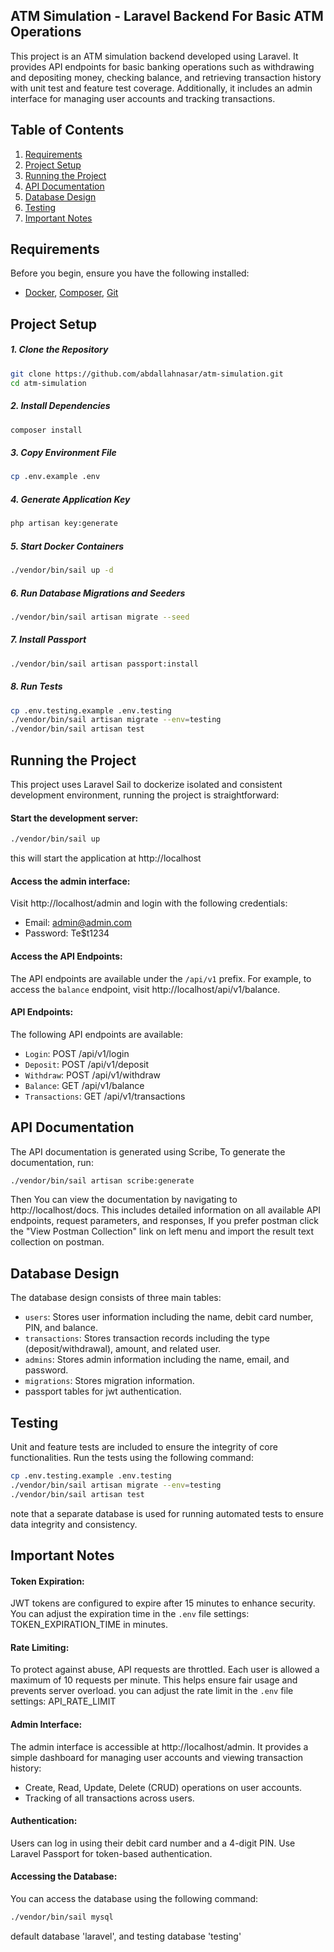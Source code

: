 

## ATM Simulation - Laravel Backend For Basic ATM Operations

This project is an ATM simulation backend developed using Laravel. It provides API endpoints for basic banking operations such as withdrawing and depositing money, checking balance, and retrieving transaction history with unit test and feature test coverage. Additionally, it includes an admin interface for managing user accounts and tracking transactions.
## Table of Contents

1. [Requirements](#requirements)
2. [Project Setup](#project-setup)
3. [Running the Project](#running-the-project)
4. [API Documentation](#api-documentation)
5. [Database Design](#database-design)
6. [Testing](#testing)
7. [Important Notes](#important-notes)


## Requirements

Before you begin, ensure you have the following installed:

- [Docker](https://www.docker.com/), [Composer](https://getcomposer.org/), [Git](https://git-scm.com/)


## Project Setup
##### 1. Clone the Repository
```bash
git clone https://github.com/abdallahnasar/atm-simulation.git
cd atm-simulation
```

##### 2. Install Dependencies
```bash
composer install
```
##### 3. Copy Environment File
```bash
cp .env.example .env
```
##### 4. Generate Application Key
```bash
php artisan key:generate
```
##### 5. Start Docker Containers
```bash
./vendor/bin/sail up -d
```
##### 6. Run Database Migrations and Seeders
```bash
./vendor/bin/sail artisan migrate --seed
```
##### 7. Install Passport
```bash
./vendor/bin/sail artisan passport:install
```
##### 8. Run Tests
```bash
cp .env.testing.example .env.testing
./vendor/bin/sail artisan migrate --env=testing
./vendor/bin/sail artisan test
```

## Running the Project
This project uses Laravel Sail to dockerize isolated and consistent development environment, running the project is straightforward:

#### Start the development server:
```bash
./vendor/bin/sail up
```

this will start the application at http://localhost

#### Access the admin interface:
Visit http://localhost/admin and login with the following credentials:
- Email: admin@admin.com
- Password: Te$t1234


#### Access the API Endpoints:
The API endpoints are available under the `/api/v1` prefix. For example, to access the `balance` endpoint, visit http://localhost/api/v1/balance.

#### API Endpoints:
The following API endpoints are available:
- `Login`: POST /api/v1/login
- `Deposit`: POST /api/v1/deposit
- `Withdraw`: POST /api/v1/withdraw
- `Balance`: GET /api/v1/balance
- `Transactions`: GET /api/v1/transactions




## API Documentation

The API documentation is generated using Scribe, To generate the documentation, run:
```bash
./vendor/bin/sail artisan scribe:generate
```
Then You can view the documentation by navigating to
http://localhost/docs.
This includes detailed information on all available API endpoints, request parameters, and responses, 
If you prefer postman click the "View Postman Collection" link on left menu and import the result text collection on postman.

## Database Design
The database design consists of three main tables:
- `users`: Stores user information including the name, debit card number, PIN, and balance.
- `transactions`: Stores transaction records including the type (deposit/withdrawal), amount, and related user.
- `admins`: Stores admin information including the name, email, and password.
- `migrations`: Stores migration information.
-  passport tables for jwt authentication.


## Testing

Unit and feature tests are included to ensure the integrity of core functionalities. Run the tests using the following command:
```bash
cp .env.testing.example .env.testing
./vendor/bin/sail artisan migrate --env=testing
./vendor/bin/sail artisan test
```
note that a separate database is used for running automated tests to ensure data integrity and consistency.


## Important Notes

#### Token Expiration:
JWT tokens are configured to expire after 15 minutes to enhance security. You can adjust the expiration time in the `.env` file settings: TOKEN_EXPIRATION_TIME in minutes.

#### Rate Limiting:
To protect against abuse, API requests are throttled. Each user is allowed a maximum of 10 requests per minute. This helps ensure fair usage and prevents server overload.
you can adjust the rate limit in the `.env` file settings: API_RATE_LIMIT

#### Admin Interface:
The admin interface is accessible at http://localhost/admin. It provides a simple dashboard for managing user accounts and viewing transaction history:
- Create, Read, Update, Delete (CRUD) operations on user accounts.
- Tracking of all transactions across users.

#### Authentication:
Users can log in using their debit card number and a 4-digit PIN. Use Laravel Passport for token-based authentication.

#### Accessing the Database:
You can access the database using the following command:
```bash
./vendor/bin/sail mysql
```
default database 'laravel', and testing database 'testing'


